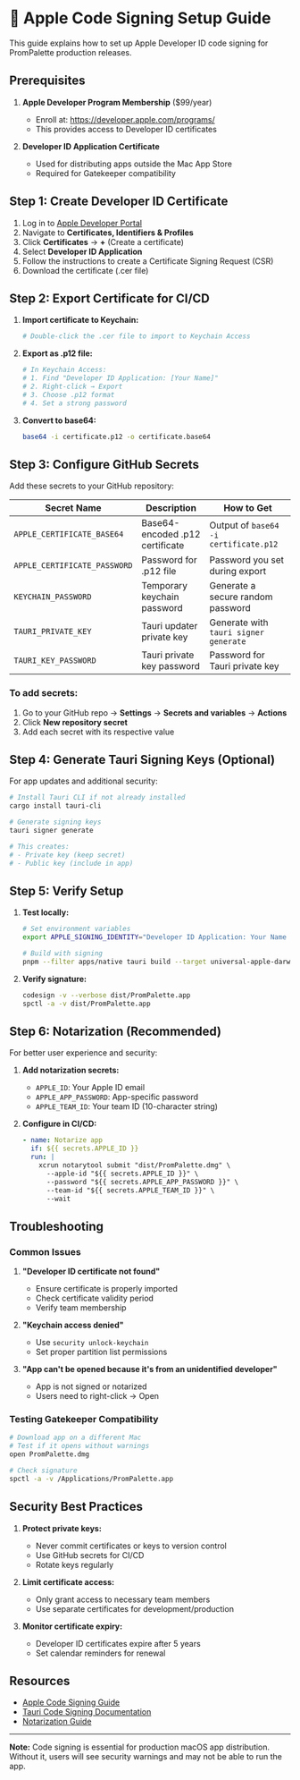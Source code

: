 # 🔐 Apple Code Signing Setup Guide

This guide explains how to set up Apple Developer ID code signing for PromPalette production releases.

## Prerequisites

1. **Apple Developer Program Membership** ($99/year)
   - Enroll at: https://developer.apple.com/programs/
   - This provides access to Developer ID certificates

2. **Developer ID Application Certificate**
   - Used for distributing apps outside the Mac App Store
   - Required for Gatekeeper compatibility

## Step 1: Create Developer ID Certificate

1. Log in to [Apple Developer Portal](https://developer.apple.com/account/)
2. Navigate to **Certificates, Identifiers & Profiles**
3. Click **Certificates** → **+** (Create a certificate)
4. Select **Developer ID Application**
5. Follow the instructions to create a Certificate Signing Request (CSR)
6. Download the certificate (.cer file)

## Step 2: Export Certificate for CI/CD

1. **Import certificate to Keychain:**
   ```bash
   # Double-click the .cer file to import to Keychain Access
   ```

2. **Export as .p12 file:**
   ```bash
   # In Keychain Access:
   # 1. Find "Developer ID Application: [Your Name]"
   # 2. Right-click → Export
   # 3. Choose .p12 format
   # 4. Set a strong password
   ```

3. **Convert to base64:**
   ```bash
   base64 -i certificate.p12 -o certificate.base64
   ```

## Step 3: Configure GitHub Secrets

Add these secrets to your GitHub repository:

| Secret Name | Description | How to Get |
|------------|-------------|------------|
| `APPLE_CERTIFICATE_BASE64` | Base64-encoded .p12 certificate | Output of `base64 -i certificate.p12` |
| `APPLE_CERTIFICATE_PASSWORD` | Password for .p12 file | Password you set during export |
| `KEYCHAIN_PASSWORD` | Temporary keychain password | Generate a secure random password |
| `TAURI_PRIVATE_KEY` | Tauri updater private key | Generate with `tauri signer generate` |
| `TAURI_KEY_PASSWORD` | Tauri private key password | Password for Tauri private key |

### To add secrets:
1. Go to your GitHub repo → **Settings** → **Secrets and variables** → **Actions**
2. Click **New repository secret**
3. Add each secret with its respective value

## Step 4: Generate Tauri Signing Keys (Optional)

For app updates and additional security:

```bash
# Install Tauri CLI if not already installed
cargo install tauri-cli

# Generate signing keys
tauri signer generate

# This creates:
# - Private key (keep secret)
# - Public key (include in app)
```

## Step 5: Verify Setup

1. **Test locally:**
   ```bash
   # Set environment variables
   export APPLE_SIGNING_IDENTITY="Developer ID Application: Your Name (TEAMID)"
   
   # Build with signing
   pnpm --filter apps/native tauri build --target universal-apple-darwin
   ```

2. **Verify signature:**
   ```bash
   codesign -v --verbose dist/PromPalette.app
   spctl -a -v dist/PromPalette.app
   ```

## Step 6: Notarization (Recommended)

For better user experience and security:

1. **Add notarization secrets:**
   - `APPLE_ID`: Your Apple ID email
   - `APPLE_APP_PASSWORD`: App-specific password
   - `APPLE_TEAM_ID`: Your team ID (10-character string)

2. **Configure in CI/CD:**
   ```yaml
   - name: Notarize app
     if: ${{ secrets.APPLE_ID }}
     run: |
       xcrun notarytool submit "dist/PromPalette.dmg" \
         --apple-id "${{ secrets.APPLE_ID }}" \
         --password "${{ secrets.APPLE_APP_PASSWORD }}" \
         --team-id "${{ secrets.APPLE_TEAM_ID }}" \
         --wait
   ```

## Troubleshooting

### Common Issues

1. **"Developer ID certificate not found"**
   - Ensure certificate is properly imported
   - Check certificate validity period
   - Verify team membership

2. **"Keychain access denied"**
   - Use `security unlock-keychain`
   - Set proper partition list permissions

3. **"App can't be opened because it's from an unidentified developer"**
   - App is not signed or notarized
   - Users need to right-click → Open

### Testing Gatekeeper Compatibility

```bash
# Download app on a different Mac
# Test if it opens without warnings
open PromPalette.dmg

# Check signature
spctl -a -v /Applications/PromPalette.app
```

## Security Best Practices

1. **Protect private keys:**
   - Never commit certificates or keys to version control
   - Use GitHub secrets for CI/CD
   - Rotate keys regularly

2. **Limit certificate access:**
   - Only grant access to necessary team members
   - Use separate certificates for development/production

3. **Monitor certificate expiry:**
   - Developer ID certificates expire after 5 years
   - Set calendar reminders for renewal

## Resources

- [Apple Code Signing Guide](https://developer.apple.com/library/archive/documentation/Security/Conceptual/CodeSigningGuide/)
- [Tauri Code Signing Documentation](https://tauri.app/v1/guides/distribution/sign-macos)
- [Notarization Guide](https://developer.apple.com/documentation/security/notarizing_macos_software_before_distribution)

---

**Note:** Code signing is essential for production macOS app distribution. Without it, users will see security warnings and may not be able to run the app.